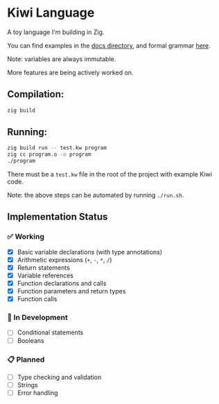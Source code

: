 # Kiwi Language

A toy language I'm building in Zig.

You can find examples in the [docs directory](./docs/examples), and formal grammar [here](./docs/grammar.pdf).

Note: variables are always immutable.

More features are being actively worked on.

## Compilation:

```bash
zig build
```

## Running:

```bash
zig build run -- test.kw program
zig cc program.o -o program
./program
```

There must be a `test.kw` file in the root of the project with example Kiwi code.

Note: the above steps can be automated by running `./run.sh`.

## Implementation Status

### ✅ Working

- [x] Basic variable declarations (with type annotations)
- [x] Arithmetic expressions (`+`, `-`, `*`, `/`)
- [x] Return statements
- [x] Variable references
- [x] Function declarations and calls
- [x] Function parameters and return types
- [x] Function calls

### 🔄 In Development

- [ ] Conditional statements
- [ ] Booleans

### 📋 Planned

- [ ] Type checking and validation
- [ ] Strings
- [ ] Error handling

